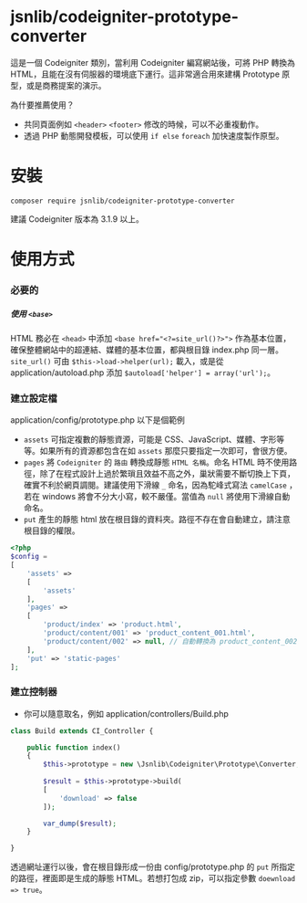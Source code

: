 # jsnlib/codeigniter-prototype-converter
這是一個 Codeigniter 類別，當利用 Codeigniter 編寫網站後，可將 PHP 轉換為 HTML，且能在沒有伺服器的環境底下運行。這非常適合用來建構 Prototype 原型，或是商務提案的演示。

為什要推薦使用？
- 共同頁面例如 `<header>` `<footer>` 修改的時候，可以不必重複動作。
- 透過 PHP 動態開發模板，可以使用 `if else` `foreach` 加快速度製作原型。

# 安裝
````
composer require jsnlib/codeigniter-prototype-converter
````
建議 Codeigniter 版本為 3.1.9 以上。

# 使用方式
### 必要的
##### 使用 `<base>`
HTML 務必在 `<head>` 中添加 `<base href="<?=site_url()?>">` 作為基本位置，確保整體網站中的超連結、媒體的基本位置，都與根目錄 index.php 同一層。
`site_url()` 可由 `$this->load->helper(url);` 載入，或是從 application/autoload.php 添加 `$autoload['helper'] = array('url');`。

### 建立設定檔
application/config/prototype.php
以下是個範例
- `assets` 可指定複數的靜態資源，可能是 CSS、JavaScript、媒體、字形等等。如果所有的資源都包含在如 `assets` 那麼只要指定一次即可，會很方便。
- `pages` 將 `Codeigniter` 的 `路由` 轉換成靜態 `HTML 名稱`。命名 HTML 時不使用路徑，除了在程式設計上過於繁瑣且效益不高之外，巢狀需要不斷切換上下頁，確實不利於網頁調閱。建議使用下滑線 `_` 命名，因為駝峰式寫法 `camelCase` ，若在 windows 將會不分大小寫，較不嚴僅。當值為 `null` 將使用下滑線自動命名。
- `put` 產生的靜態 html 放在根目錄的資料夾。路徑不存在會自動建立，請注意根目錄的權限。

````php
<?php 
$config = 
[
    'assets' => 
    [
        'assets'
    ],
    'pages' => 
    [
        'product/index' => 'product.html',
        'product/content/001' => 'product_content_001.html',
        'product/content/002' => null, // 自動轉換為 product_content_002.html
    ],
    'put' => 'static-pages'
];
````

### 建立控制器
- 你可以隨意取名，例如 application/controllers/Build.php
````php
class Build extends CI_Controller {

    public function index()
    {
        $this->prototype = new \Jsnlib\Codeigniter\Prototype\Converter;
        
        $result = $this->prototype->build(
        [
            'download' => false
        ]);

        var_dump($result);
    }

}
````
透過網址運行以後，會在根目錄形成一份由 config/prototype.php 的 `put` 所指定的路徑，裡面即是生成的靜態 HTML。若想打包成 zip，可以指定參數 `doewnload => true`。
